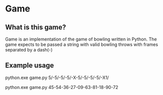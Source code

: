 Game
=======

What is this game?
-------------------

Game is an implementation of the game of bowling written in Python. The game expects to be passed a string with valid bowling throws with frames separated by a dash(-)

Example usage
-------------------

python.exe game.py 5/-5/-5/-5/-X-5/-5/-5/-5/-X1/

python.exe game.py 45-54-36-27-09-63-81-18-90-72
